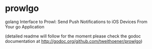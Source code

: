 # prowlgo
golang Interface to Prowl: Send Push Notifications to iOS Devices From Your go Application

(detailed readme will follow for the moment please check the godoc documentation at http://godoc.org/github.com/tweithoener/prowlgo)
